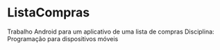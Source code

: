 # ListaCompras
Trabalho Android para um aplicativo de uma lista de compras
Disciplina: Programação para dispositivos móveis
